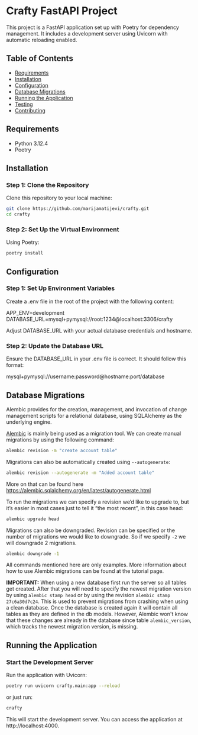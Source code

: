 # Crafty FastAPI Project

This project is a FastAPI application set up with Poetry for dependency management. It includes a development server using Uvicorn with automatic reloading enabled.

## Table of Contents

- [Requirements](#requirements)
- [Installation](#installation)
- [Configuration](#configuration)
- [Database Migrations](#database-migrations)
- [Running the Application](#running-the-application)
- [Testing](#testing)
- [Contributing](#contributing)

## Requirements

- Python 3.12.4
- Poetry

## Installation

### Step 1: Clone the Repository

Clone this repository to your local machine:

```bash
git clone https://github.com/marijamatijevi/crafty.git
cd crafty
```

### Step 2: Set Up the Virtual Environment

Using Poetry:

```bash
poetry install
```

## Configuration

### Step 1: Set Up Environment Variables

Create a .env file in the root of the project with the following content:

APP_ENV=development
DATABASE_URL=mysql+pymysql://root:1234@localhost:3306/crafty

Adjust DATABASE_URL with your actual database credentials and hostname.

### Step 2: Update the Database URL

Ensure the DATABASE_URL in your .env file is correct. It should follow this format:

mysql+pymysql://username:password@hostname:port/database


## Database Migrations

Alembic provides for the creation, management, and invocation of change management scripts for a relational database, using SQLAlchemy as the underlying engine.

[Alembic](https://alembic.sqlalchemy.org/en/latest/tutorial.html) is mainly being used as
a migration tool. We can create manual migrations by using the following command:

```bash
alembic revision -m "create account table"
```

Migrations can also be automatically created using `--autogenerate`:

```bash
alembic revision --autogenerate -m "Added account table"
```

More on that can be found here https://alembic.sqlalchemy.org/en/latest/autogenerate.html

To run the migrations we can specify a revision we’d like to upgrade to, but it’s easier in most cases just to tell it “the most recent”, in this case head:

```bash
alembic upgrade head
```

Migrations can also be downgraded. Revision can be specified or the number of migrations we would like to downgrade. So if we specify `-2` we will downgrade 2 migrations.

```bash
alembic downgrade -1
```

All commands mentioned here are only examples. More information about how to use Alembic migrations can be found at the tutorial page.

**IMPORTANT:** When using a new database first run the server so all tables get created. After that you will need to specify the newest migration version by using `alembic stamp head` or by using the revision `alembic stamp 27c6a30d7c24`. This is used to prevent migrations from crashing when using a clean database. Once the database is created again it will contain all tables as they are defined in the db models. However, Alembic won't know that these changes are already in the database since table `alembic_version`, which tracks the newest migration version, is missing.


## Running the Application

### Start the Development Server

Run the application with Uvicorn:

```bash
poetry run uvicorn crafty.main:app --reload
```

or just run:

```bash
crafty
```

This will start the development server. You can access the application at http://localhost:4000.
